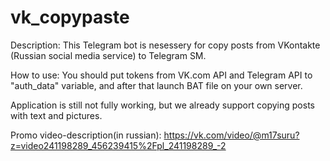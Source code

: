 # vk_copypaste

Description:
This Telegram bot is nesessery for copy posts from VKontakte (Russian social media service) to Telegram SM.

How to use:
You should put tokens from VK.com API and Telegram API to "auth_data" variable, and after that launch BAT file on your own server.

Application is still not fully working, but we already support copying posts with text and pictures.

Promo video-description(in russian): https://vk.com/video/@m17suru?z=video241198289_456239415%2Fpl_241198289_-2
